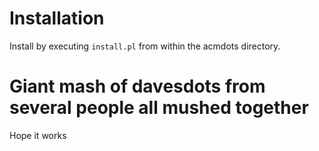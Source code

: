 # Installation
Install by executing `install.pl` from within the acmdots directory.


# Giant mash of davesdots from several people all mushed together
Hope it works
